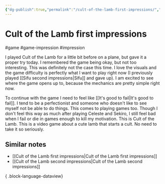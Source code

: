 ```yaml
---
{"dg-publish":true,"permalink":"/cult-of-the-lamb-first-impressions/","created":"2024-01-02T20:25:31.000+09:00","updated":"2024-01-03T11:23:25.053+09:00"}
---
```


# Cult of the Lamb first impressions

#game #game-impression #impression 

I played Cult of the Lamb for a little bit before on a plane, but gave it a proper try today. I remembered the game being okay, but not too interesting. This was definitely not the case this time. I love the visuals and the game difficulty is perfectly what I want to play right now (I previously played [[Sifu second impressions\|Sifu]] and gave up). I am excited to see where the game opens up to, because the mechanics are pretty simple right now.

To continue with the game I need to feel like [[It's good to fail\|It's good to fail]]. I tend to be a perfectionist and someone who doesn't like to see myself not be able to do things. This comes to playing games too. Though I don't feel this way as much after playing Celeste and Sekiro, I still feel bad when I fail or die in games enough to kill my motivation. This is Cult of the Lamb. This is a video game about a cute lamb that starts a cult. No need to take it so seriously.

## Similar notes

- [[Cult of the Lamb first impressions\|Cult of the Lamb first impressions]]
- [[Cult of the Lamb second impressions\|Cult of the Lamb second impressions]]

{ .block-language-dataview}
